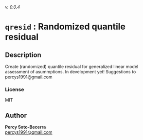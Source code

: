 _v. 0.0.4_  

`qresid` : Randomized quantile residual
=======================================

Description
-----------

Create (randomized) quantile residual for generalized linear model assessment of asummptions. In development yet! Suggestions to percys1991@gmail.com

### License
MIT

Author
------

**Percy Soto-Becerra**  
percys1991@gmail.com  

